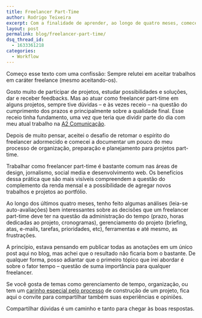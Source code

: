 ```yaml
---
title: Freelancer Part-Time
author: Rodrigo Teixeira
excerpt: Com a finalidade de aprender, ao longo de quatro meses, comecei a documentar um pouco do meu processo de organização e planejamento para projetos part-time.
layout: post
permalink: blog/freelancer-part-time/
dsq_thread_id:
  - 1633361218
categories:
  - Workflow
---
```

Começo esse texto com uma confissão: Sempre relutei em aceitar trabalhos em caráter freelance (mesmo aceitando-os).

Gosto muito de participar de projetos, estudar possibilidades e soluções, dar e receber feedbacks. Mas ao atuar como freelancer part-time em alguns projetos, sempre tive dúvidas &#8211; e às vezes receio &#8211; na questão do cumprimento dos prazos e principalmente sobre a qualidade final. Esse receio tinha fundamento, uma vez que teria que dividir parte do dia com meu atual trabalho na <a title="A2 Comunicação" href="http://www.a2comunicacao.com.br/" target="_blank">A2 Comunicação</a>.

Depois de muito pensar, aceitei o desafio de retomar o espírito do freelancer adormecido e comecei a documentar um pouco do meu processo de organização, preparação e planejamento para projetos part-time.

Trabalhar como freelancer part-time é bastante comum nas áreas de design, jornalismo, social media e desenvolvimento web. Os benefícios dessa prática que são mais visíveis compreendem a questão do complemento da renda mensal e a possibilidade de agregar novos trabalhos e projetos ao portfólio.

Ao longo dos últimos quatro meses, tenho feito algumas análises (leia-se auto-avaliações) bem interessantes sobre as decisões que um freelancer part-time deve ter na questão da administração do tempo (prazo, horas dedicadas ao projeto, cronogramas), gerenciamento do projeto (briefing, atas, e-mails, tarefas, prioridades, etc), ferramentas e até mesmo, as frustrações.

A princípio, estava pensando em publicar todas as anotações em um único post aqui no blog, mas achei que o resultado não ficaria bom o bastante. De qualquer forma, posso adiantar que o primeiro tópico que irei abordar é sobre o fator tempo &#8211; questão de suma importância para qualquer freelancer.

Se você gosta de temas como gerenciamento de tempo, organização, ou tem um <a href="http://www.neuroniodigital.com.br/seja-um-designer-melhor-ame-o-processo/" target="_blank">carinho especial pelo processo</a> de construção de um projeto, fica aqui o convite para compartilhar também suas experiências e opiniões.

Compartilhar dúvidas é um caminho e tanto para chegar às boas respostas.